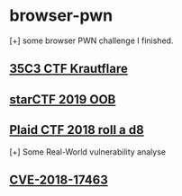 # browser-pwn
[+] some browser PWN challenge I finished.

## [35C3 CTF Krautflare ](https://abiondo.me/2019/01/02/exploiting-math-expm1-v8/#triggering-an-oob-access?tdsourcetag=s_pctim_aiomsg)

## [starCTF 2019 OOB](https://github.com/ret2p4nda/browser-pwn/tree/master/oob)

## [Plaid CTF 2018 roll a d8](https://github.com/ret2p4nda/browser-pwn/tree/master/roll%20a%20d8)

[+] Some Real-World vulnerability analyse

## [CVE-2018-17463](<http://p4nda.top/2019/06/11/%C2%96CVE-2018-17463/>)

